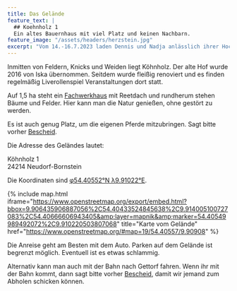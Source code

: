 ```yaml
---
title: Das Gelände
feature_text: |
  ## Koehnholz 1
  Ein altes Bauernhaus mit viel Platz und keinen Nachbarn.
feature_image: "/assets/headers/herzstein.jpg"
excerpt: "Vom 14.-16.7.2023 laden Dennis und Nadja anlässlich ihrer Hochzeit zu einem Fest in Neudorf-Bornstein."
---
```


Inmitten von Feldern, Knicks und Weiden liegt Köhnholz.
Der alte Hof wurde 2016 von Iska übernommen.
Seitdem wurde fleißig renoviert und es finden regelmäßig Liverollenspiel Veranstaltungen dort statt.

Auf 1,5 ha steht ein [Fachwerkhaus](/koehnholz-1/virtual-tour/) mit Reetdach und rundherum stehen Bäume und Felder.
Hier kann man die Natur genießen, ohne gestört zu werden.

Es ist auch genug Platz, um die eigenen Pferde mitzubringen. Sagt bitte vorher [Bescheid](/kontakt/).

Die Adresse des Geländes lautet:

Köhnholz 1<br>
24214 Neudorf-Bornstein

Die Koordinaten
sind [φ54.40552°N λ9.91022°E](https://www.openstreetmap.org/?mlat=54.40548&mlon=9.91022#map=19/54.40548/9.91022).

{% include map.html
iframe="https://www.openstreetmap.org/export/embed.html?bbox=9.906435906887056%2C54.40433524845638%2C9.914005100727083%2C54.40666606943405&amp;layer=mapnik&amp;marker=54.40549989492072%2C9.910220503807068"
title="Karte vom Gelände" href="https://www.openstreetmap.org/#map=19/54.40557/9.90908" %}

Die Anreise geht am Besten mit dem Auto. Parken auf dem Gelände ist begrenzt möglich. Eventuell ist es etwas schlammig.

Alternativ kann man auch mit der Bahn nach Gettorf fahren.
Wenn ihr mit der Bahn kommt, dann sagt bitte vorher [Bescheid](/kontakt/), damit wir jemand zum Abholen schicken können.
